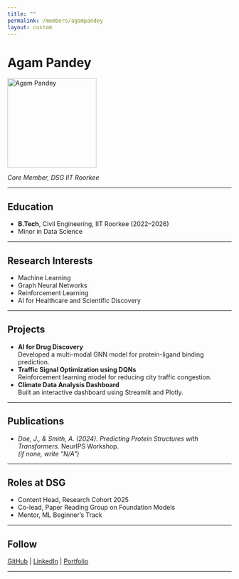 ```yaml
---
title: ""
permalink: /members/agampandey
layout: custom
---
```




# Agam Pandey

<img src="{{ site.baseurl }}/assets/images/members/y24/agum.png" width="200" height="200" alt="Agam Pandey">


*Core Member, DSG IIT Roorkee*

---

## Education  
- **B.Tech**, Civil Engineering, IIT Roorkee (2022–2026)  
- Minor in Data Science  

---

## Research Interests  
- Machine Learning  
- Graph Neural Networks  
- Reinforcement Learning  
- AI for Healthcare and Scientific Discovery  

---

## Projects  
- **AI for Drug Discovery**  
  Developed a multi-modal GNN model for protein-ligand binding prediction.  
- **Traffic Signal Optimization using DQNs**  
  Reinforcement learning model for reducing city traffic congestion.  
- **Climate Data Analysis Dashboard**  
  Built an interactive dashboard using Streamlit and Plotly.  

---

## Publications  
- *Doe, J., & Smith, A. (2024). Predicting Protein Structures with Transformers.* NeurIPS Workshop.  
*(if none, write "N/A")*

---

## Roles at DSG  
- Content Head, Research Cohort 2025  
- Co-lead, Paper Reading Group on Foundation Models  
- Mentor, ML Beginner’s Track  

---

## Follow
[GitHub](https://github.com/johndoe) | [LinkedIn](https://linkedin.com/in/johndoe) | [Portfolio](https://johndoe.dev)

---
